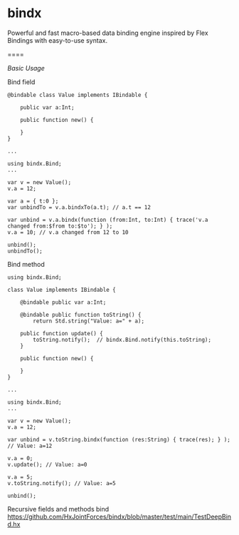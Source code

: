 bindx
====

Powerful and fast macro-based data binding engine inspired by Flex Bindings with easy-to-use syntax.

====


*Basic Usage*

Bind field
```
@bindable class Value implements IBindable {
	
	public var a:Int;
	
	public function new() {
		
	}
}

...

using bindx.Bind;
...

var v = new Value();
v.a = 12;

var a = { t:0 };
var unbindTo = v.a.bindxTo(a.t); // a.t == 12

var unbind = v.a.bindx(function (from:Int, to:Int) { trace('v.a changed from:$from to:$to'); } );
v.a = 10; // v.a changed from 12 to 10

unbind();
unbindTo();
```


Bind method
```
using bindx.Bind;

class Value implements IBindable {
	
	@bindable public var a:Int;
	
	@bindable public function toString() {
		return Std.string("Value: a=" + a);
	
	public function update() {
		toString.notify();  // bindx.Bind.notify(this.toString);
	}
	
	public function new() {
		
	}
}

...

using bindx.Bind;
...

var v = new Value();
v.a = 12;

var unbind = v.toString.bindx(function (res:String) { trace(res); } ); // Value: a=12

v.a = 0;
v.update(); // Value: a=0

v.a = 5;
v.toString.notify(); // Value: a=5

unbind();
```

Recursive fields and methods bind https://github.com/HxJointForces/bindx/blob/master/test/main/TestDeepBind.hx